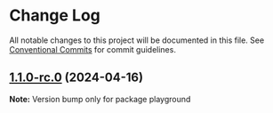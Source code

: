 # Change Log

All notable changes to this project will be documented in this file.
See [Conventional Commits](https://conventionalcommits.org) for commit guidelines.

## [1.1.0-rc.0](https://github.com/Labrys-Group/fjord-foundry-sdk/compare/v1.0.2-alpha.0...v1.1.0-rc.0) (2024-04-16)

**Note:** Version bump only for package playground
